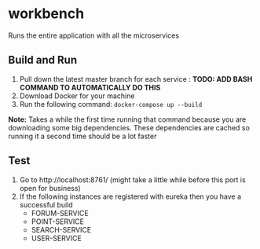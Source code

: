 # workbench
Runs the entire application with all the microservices

## Build and Run

1. Pull down the latest master branch for each service : **TODO: ADD BASH COMMAND TO AUTOMATICALLY DO THIS**
1. Download Docker for your machine
2. Run the following command: `docker-compose up --build`

**Note:** Takes a while the first time running that command because you are downloading some big dependencies. These dependencies are cached so running it a second time should be a lot faster

## Test
1. Go to http://localhost:8761/ (might take a little while before this port is open for business)
2. If the following instances are registered with eureka then you have a successful build
    * FORUM-SERVICE
    * POINT-SERVICE
    * SEARCH-SERVICE
    * USER-SERVICE
